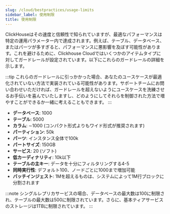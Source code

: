 ```yaml
---
slug: /cloud/bestpractices/usage-limits
sidebar_label: 使用制限
title: 使用制限
---
```


ClickHouseはその速度と信頼性で知られていますが、最適なパフォーマンスは特定の運用パラメーター内で達成されます。例えば、テーブル、データベース、またはパーツが多すぎると、パフォーマンスに悪影響を及ぼす可能性があります。これを避けるために、Clickhouse Cloudではいくつかのアイテムタイプに対してガードレールが設定されています。以下にこれらのガードレールの詳細を示します。

:::tip
これらのガードレールに引っかかった場合、あなたのユースケースが最適化されていない方法で実装されている可能性があります。サポートチームにお問い合わせいただければ、ガードレールを超えないようにユースケースを洗練させるお手伝いを喜んでいたしますし、どのようにしてそれらを制御された方法で増やすことができるか一緒に考えることもできます。 
:::

- **データベース**: 1000
- **テーブル**: 5000
- **カラム**: ∼1000 (コンパクト形式よりもワイド形式が推奨されます)
- **パーティション**: 50k
- **パーツ**: インスタンス全体で100k
- **パートサイズ**: 150GB
- **サービス**: 20 (ソフト)
- **低カーディナリティ**: 10k以下
- **テーブルの主キー**: データを十分にフィルタリングする4-5
- **同時実行性**: デフォルト100、ノードごとに1000まで増加可能
- **バッチインジェスト**: 1Mを超えるものは、システムによって1M行ブロックに分割されます

:::note
シングルレプリカサービスの場合、データベースの最大数は100に制限され、テーブルの最大数は500に制限されています。さらに、基本ティアサービスのストレージは1TBに制限されています。
:::
